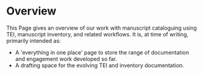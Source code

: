 # Overview

This Page gives an overview of our work with manuscript cataloguing using TEI, manuscript inventory, and related workflows. It is, at time of writing, primarily intended as:

* A 'everything in one place' page to store the range of documentation and engagement work developed so far.
* A drafting space for the evolving TEI and inventory documentation.
